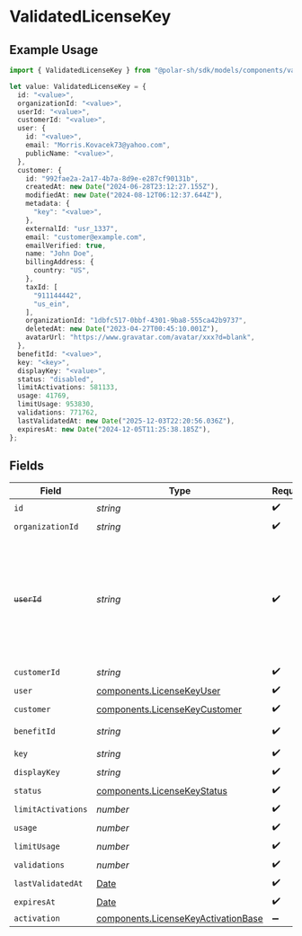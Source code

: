 # ValidatedLicenseKey

## Example Usage

```typescript
import { ValidatedLicenseKey } from "@polar-sh/sdk/models/components/validatedlicensekey.js";

let value: ValidatedLicenseKey = {
  id: "<value>",
  organizationId: "<value>",
  userId: "<value>",
  customerId: "<value>",
  user: {
    id: "<value>",
    email: "Morris.Kovacek73@yahoo.com",
    publicName: "<value>",
  },
  customer: {
    id: "992fae2a-2a17-4b7a-8d9e-e287cf90131b",
    createdAt: new Date("2024-06-28T23:12:27.155Z"),
    modifiedAt: new Date("2024-08-12T06:12:37.644Z"),
    metadata: {
      "key": "<value>",
    },
    externalId: "usr_1337",
    email: "customer@example.com",
    emailVerified: true,
    name: "John Doe",
    billingAddress: {
      country: "US",
    },
    taxId: [
      "911144442",
      "us_ein",
    ],
    organizationId: "1dbfc517-0bbf-4301-9ba8-555ca42b9737",
    deletedAt: new Date("2023-04-27T00:45:10.001Z"),
    avatarUrl: "https://www.gravatar.com/avatar/xxx?d=blank",
  },
  benefitId: "<value>",
  key: "<key>",
  displayKey: "<value>",
  status: "disabled",
  limitActivations: 581133,
  usage: 41769,
  limitUsage: 953830,
  validations: 771762,
  lastValidatedAt: new Date("2025-12-03T22:20:56.036Z"),
  expiresAt: new Date("2024-12-05T11:25:38.185Z"),
};
```

## Fields

| Field                                                                                                                   | Type                                                                                                                    | Required                                                                                                                | Description                                                                                                             |
| ----------------------------------------------------------------------------------------------------------------------- | ----------------------------------------------------------------------------------------------------------------------- | ----------------------------------------------------------------------------------------------------------------------- | ----------------------------------------------------------------------------------------------------------------------- |
| `id`                                                                                                                    | *string*                                                                                                                | :heavy_check_mark:                                                                                                      | N/A                                                                                                                     |
| `organizationId`                                                                                                        | *string*                                                                                                                | :heavy_check_mark:                                                                                                      | N/A                                                                                                                     |
| ~~`userId`~~                                                                                                            | *string*                                                                                                                | :heavy_check_mark:                                                                                                      | : warning: ** DEPRECATED **: This will be removed in a future release, please migrate away from it as soon as possible. |
| `customerId`                                                                                                            | *string*                                                                                                                | :heavy_check_mark:                                                                                                      | N/A                                                                                                                     |
| `user`                                                                                                                  | [components.LicenseKeyUser](../../models/components/licensekeyuser.md)                                                  | :heavy_check_mark:                                                                                                      | N/A                                                                                                                     |
| `customer`                                                                                                              | [components.LicenseKeyCustomer](../../models/components/licensekeycustomer.md)                                          | :heavy_check_mark:                                                                                                      | N/A                                                                                                                     |
| `benefitId`                                                                                                             | *string*                                                                                                                | :heavy_check_mark:                                                                                                      | The benefit ID.                                                                                                         |
| `key`                                                                                                                   | *string*                                                                                                                | :heavy_check_mark:                                                                                                      | N/A                                                                                                                     |
| `displayKey`                                                                                                            | *string*                                                                                                                | :heavy_check_mark:                                                                                                      | N/A                                                                                                                     |
| `status`                                                                                                                | [components.LicenseKeyStatus](../../models/components/licensekeystatus.md)                                              | :heavy_check_mark:                                                                                                      | N/A                                                                                                                     |
| `limitActivations`                                                                                                      | *number*                                                                                                                | :heavy_check_mark:                                                                                                      | N/A                                                                                                                     |
| `usage`                                                                                                                 | *number*                                                                                                                | :heavy_check_mark:                                                                                                      | N/A                                                                                                                     |
| `limitUsage`                                                                                                            | *number*                                                                                                                | :heavy_check_mark:                                                                                                      | N/A                                                                                                                     |
| `validations`                                                                                                           | *number*                                                                                                                | :heavy_check_mark:                                                                                                      | N/A                                                                                                                     |
| `lastValidatedAt`                                                                                                       | [Date](https://developer.mozilla.org/en-US/docs/Web/JavaScript/Reference/Global_Objects/Date)                           | :heavy_check_mark:                                                                                                      | N/A                                                                                                                     |
| `expiresAt`                                                                                                             | [Date](https://developer.mozilla.org/en-US/docs/Web/JavaScript/Reference/Global_Objects/Date)                           | :heavy_check_mark:                                                                                                      | N/A                                                                                                                     |
| `activation`                                                                                                            | [components.LicenseKeyActivationBase](../../models/components/licensekeyactivationbase.md)                              | :heavy_minus_sign:                                                                                                      | N/A                                                                                                                     |